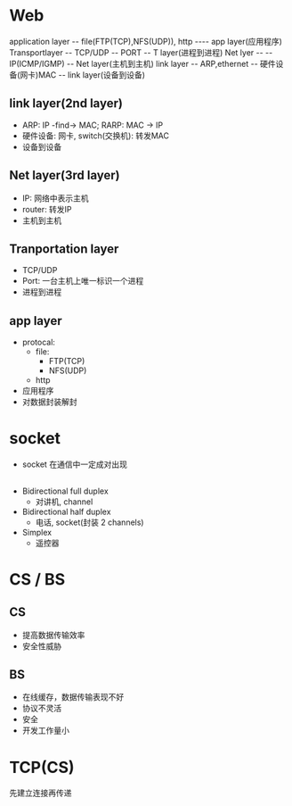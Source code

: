 # Web






application layer -- file(FTP(TCP),NFS(UDP)), http ---- app layer(应用程序)
Transportlayer -- TCP/UDP -- PORT -- T layer(进程到进程)
Net lyer -- -- IP(ICMP/IGMP) -- Net layer(主机到主机)
link layer -- ARP,ethernet -- 硬件设备(网卡)MAC -- link layer(设备到设备)

## link layer(2nd layer)
* ARP: IP -find-> MAC; RARP: MAC -> IP
* 硬件设备: 网卡, switch(交换机): 转发MAC
* 设备到设备
## Net layer(3rd layer)
* IP: 网络中表示主机
* router: 转发IP
* 主机到主机
## Tranportation layer
* TCP/UDP
* Port: 一台主机上唯一标识一个进程
* 进程到进程
## app layer
* protocal:
    - file:
        + FTP(TCP)
        + NFS(UDP)
    - http
* 应用程序
* 对数据封装解封

# socket
* socket 在通信中一定成对出现
##
* Bidirectional full duplex
    + 对讲机, channel
* Bidirectional half duplex
    + 电话, socket(封装 2 channels)
* Simplex
    + 遥控器

# CS / BS
## CS
* 提高数据传输效率
* 安全性威胁
## BS
* 在线缓存，数据传输表现不好
* 协议不灵活
* 安全
* 开发工作量小

# TCP(CS)
先建立连接再传递